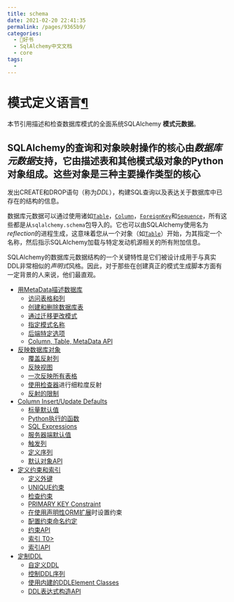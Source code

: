 ```yaml
---
title: schema
date: 2021-02-20 22:41:35
permalink: /pages/9365b9/
categories:
  - 📖好书
  - SqlAlchemy中文文档
  - core
tags:
  - 
---
```

模式定义语言[¶](#module-sqlalchemy.schema "Permalink to this headline")
=======================================================================

本节引用描述和检查数据库模式的全面系统SQLAlchemy **模式元数据**。

SQLAlchemy的查询和对象映射操作的核心由*数据库元数据*支持，它由描述表和其他模式级对象的Python对象组成。这些对象是三种主要操作类型的核心
-
发出CREATE和DROP语句（称为*DDL*），构建SQL查询以及表达关于数据库中已存在的结构的信息。

数据库元数据可以通过使用诸如[`Table`](metadata.html#sqlalchemy.schema.Table "sqlalchemy.schema.Table")，[`Column`](metadata.html#sqlalchemy.schema.Column "sqlalchemy.schema.Column")，[`ForeignKey`](constraints.html#sqlalchemy.schema.ForeignKey "sqlalchemy.schema.ForeignKey")和[`Sequence`](defaults.html#sqlalchemy.schema.Sequence "sqlalchemy.schema.Sequence")，所有这些都是从`sqlalchemy.schema`包导入的。它也可以由SQLAlchemy使用名为*reflection*的进程生成，这意味着您从一个对象（如[`Table`](metadata.html#sqlalchemy.schema.Table "sqlalchemy.schema.Table")）开始，为其指定一个名称，然后指示SQLAlchemy加载与特定发动机源相关的所有附加信息。

SQLAlchemy的数据库元数据结构的一个关键特性是它们被设计成用于与真实DDL非常相似的*声明式*风格。因此，对于那些在创建真正的模式生成脚本方面有一定背景的人来说，他们最直观。

-   [用MetaData描述数据库](metadata.html)
    -   [访问表格和列](metadata.html#accessing-tables-and-columns)
    -   [创建和删除数据库表](metadata.html#creating-and-dropping-database-tables)
    -   [通过迁移更改模式](metadata.html#altering-schemas-through-migrations)
    -   [指定模式名称](metadata.html#specifying-the-schema-name)
    -   [后端特定选项](metadata.html#backend-specific-options)
    -   [Column, Table, MetaData
        API](metadata.html#column-table-metadata-api)
-   [反映数据库对象](reflection.html)
    -   [覆盖反射列](reflection.html#overriding-reflected-columns)
    -   [反映视图](reflection.html#reflecting-views)
    -   [一次反映所有表格](reflection.html#reflecting-all-tables-at-once)
    -   [使用检查器](reflection.html#fine-grained-reflection-with-inspector)进行细粒度反射
    -   [反射的限制](reflection.html#limitations-of-reflection)
-   [Column Insert/Update Defaults](defaults.html)
    -   [标量默认值](defaults.html#scalar-defaults)
    -   [Python执行的函数](defaults.html#python-executed-functions)
    -   [SQL Expressions](defaults.html#sql-expressions)
    -   [服务器端默认值](defaults.html#server-side-defaults)
    -   [触发列](defaults.html#triggered-columns)
    -   [定义序列](defaults.html#defining-sequences)
    -   [默认对象API](defaults.html#default-objects-api)
-   [定义约束和索引](constraints.html)
    -   [定义外键](constraints.html#defining-foreign-keys)
    -   [UNIQUE约束](constraints.html#unique-constraint)
    -   [检查约束](constraints.html#check-constraint)
    -   [PRIMARY KEY
        Constraint](constraints.html#primary-key-constraint)
    -   [在使用声明性ORM扩展](constraints.html#setting-up-constraints-when-using-the-declarative-orm-extension)时设置约束
    -   [配置约束命名约定](constraints.html#configuring-constraint-naming-conventions)
    -   [约束API](constraints.html#constraints-api)
    -   [索引 T0\>](constraints.html#indexes)
    -   [索引API](constraints.html#index-api)
-   [定制DDL](ddl.html)
    -   [自定义DDL](ddl.html#custom-ddl)
    -   [控制DDL序列](ddl.html#controlling-ddl-sequences)
    -   [使用内建的DDLElement
        Classes](ddl.html#using-the-built-in-ddlelement-classes)
    -   [DDL表达式构造API](ddl.html#ddl-expression-constructs-api)

